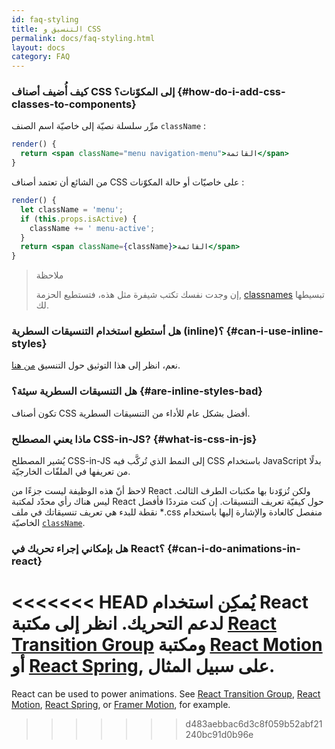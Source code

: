 ```yaml
---
id: faq-styling
title: التنسيق و CSS
permalink: docs/faq-styling.html
layout: docs
category: FAQ
---
```

 
### كيف أُضيف أصناف CSS إلى المكوّنات؟ {#how-do-i-add-css-classes-to-components}

مرِّر سلسلة نصيّة إلى خاصيّة اسم الصنف `className` :

```jsx
render() {
  return <span className="menu navigation-menu">القائمة</span>
}
```

من الشائع أن تعتمد أصناف CSS على خاصيّات أو حالة المكوّنات :

```jsx
render() {
  let className = 'menu';
  if (this.props.isActive) {
    className += ' menu-active';
  }
  return <span className={className}>القائمة</span>
}
```

>ملاحظة
>
>إن وجدت نفسك تكتب شيفرة مثل هذه، فتستطيع الحزمة, [classnames](https://www.npmjs.com/package/classnames#usage-with-reactjs) تبسيطها لك.

### هل أستطيع استخدام التنسيقات السطرية (inline)؟ {#can-i-use-inline-styles}

نعم، انظر إلى هذا التوثيق حول التنسيق [من هنا](/docs/dom-elements.html#style).

### هل التنسيقات السطرية سيئة؟ {#are-inline-styles-bad}

تكون أصناف CSS أفضل بشكل عام للأداء من التنسيقات السطرية.

### ماذا يعني المصطلح CSS-in-JS? {#what-is-css-in-js}

يُشير المصطلح CSS-in-JS إلى النمط الذي تُركَّب فيه CSS باستخدام JavaScript بدلًا من تعريفها في الملفّات الخارجيّة.

لاحظ أنّ هذه الوظيفة ليست جزءًا من React ولكن تُزوّدنا بها مكتبات الطرف الثالث. ليس هناك رأي محدّد لمكتبة React حول كيفيّة تعريف التنسيقات. إن كنت مترددًا فأفضل نقطة للبدء هي تعريف تنسيقاتك في ملف ‎*.css منفصل كالعادة والإشارة إليها باستخدام الخاصيّة [`className`](/docs/dom-elements.html#classname).

### هل بإمكاني إجراء تحريك في React؟ {#can-i-do-animations-in-react}

<<<<<<< HEAD
يُمكِن استخدام React لدعم التحريك. انظر إلى مكتبة [React Transition Group](https://reactcommunity.org/react-transition-group/) ومكتبة  [React Motion](https://github.com/chenglou/react-motion) أو [React Spring](https://github.com/react-spring/react-spring), على سبيل المثال.
=======
React can be used to power animations. See [React Transition Group](https://reactcommunity.org/react-transition-group/), [React Motion](https://github.com/chenglou/react-motion), [React Spring](https://github.com/react-spring/react-spring), or [Framer Motion](https://framer.com/motion), for example.
>>>>>>> d483aebbac6d3c8f059b52abf21240bc91d0b96e
